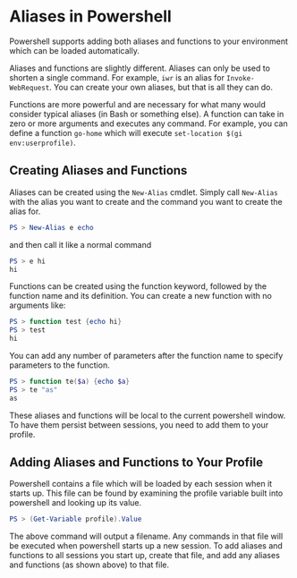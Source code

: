 # Aliases in Powershell

Powershell supports adding both aliases and functions to your environment which can be loaded automatically. 

Aliases and functions are slightly different. Aliases can only be used to shorten a single command. For example, `iwr` is an alias for `Invoke-WebRequest`. You can create your own aliases, but that is all they can do.

Functions are more powerful and are necessary for what many would consider typical aliases (in Bash or something else). A function can take in zero or more arguments and executes any command. For example, you can define a function `go-home` which will execute `set-location $(gi env:userprofile)`.

## Creating Aliases and Functions

Aliases can be created using the `New-Alias` cmdlet. Simply call `New-Alias` with the alias you want to create and the command you want to create the alias for.

```powershell
PS > New-Alias e echo
```

and then call it like a normal command

```powershell
PS > e hi
hi
```

Functions can be created using the function keyword, followed by the function name and its definition. You can create a new function with no arguments like:

```powershell
PS > function test {echo hi}
PS > test
hi
```

You can add any number of parameters after the function name to specify parameters to the function.

```powershell
PS > function te($a) {echo $a}
PS > te "as"
as
```

These aliases and functions will be local to the current powershell window. To have them persist between sessions, you need to add them to your profile. 

## Adding Aliases and Functions to Your Profile

Powershell contains a file which will be loaded by each session when it starts up. This file can be found by examining the profile variable built into powershell and looking up its value.

```powershell
PS > (Get-Variable profile).Value
```

The above command will output a filename. Any commands in that file will be executed when powershell starts up a new session. To add aliases and functions to all sessions you start up, create that file, and add any aliases and functions (as shown above) to that file.
